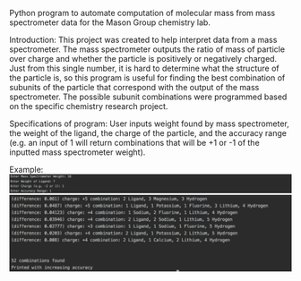 Python program to automate computation of molecular mass from mass spectrometer data for the Mason Group chemistry lab.



Introduction: This project was created to help interpret data from a mass spectrometer. The mass spectrometer outputs the ratio of mass of particle over charge and whether the particle is positively or negatively charged. Just from this single number, it is hard to determine what the structure of the particle is, so this program is useful for finding the best combination of subunits of the particle that correspond with the output of the mass spectrometer. The possible subunit combinations were programmed based on the specific chemistry research project.

Specifications of program: User inputs weight found by mass spectrometer, the weight of the ligand, the charge of the particle, and the accuracy range (e.g. an input of 1 will return combinations that will be +1 or -1 of the inputted mass spectrometer weight). 

Example:
![](chem_example1.png)
![](chem_example2.png)

